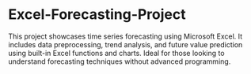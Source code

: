 # Excel-Forecasting-Project
This project showcases time series forecasting using Microsoft Excel. It includes data preprocessing, trend analysis, and future value prediction using built-in Excel functions and charts. Ideal for those looking to understand forecasting techniques without advanced programming.
